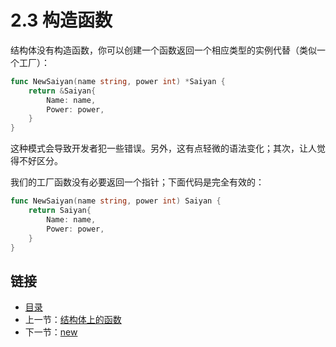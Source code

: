# 2.3 构造函数

结构体没有构造函数，你可以创建一个函数返回一个相应类型的实例代替（类似一个工厂）：

```go
func NewSaiyan(name string, power int) *Saiyan {
	return &Saiyan{
		Name: name,
		Power: power,
	}
}
```

这种模式会导致开发者犯一些错误。另外，这有点轻微的语法变化；其次，让人觉得不好区分。

我们的工厂函数没有必要返回一个指针；下面代码是完全有效的：

```go
func NewSaiyan(name string, power int) Saiyan {
	return Saiyan{
		Name: name,
		Power: power,
	}
}
```

## 链接

- [目录](directory.md)
- 上一节：[结构体上的函数](2.2.md)
- 下一节：[new](2.4.md)
